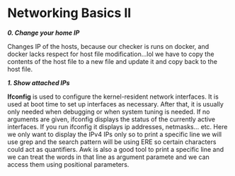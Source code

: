 **<h1>Networking Basics II</h1>**
  
  ***0. Change your home IP***
  
  Changes IP of the hosts, because our checker is runs on docker, and docker lacks respect for host file modification...lol
  we have to copy the contents of the host file to a new file and update it and copy back to the host file.
  
  ***1. Show attached IPs***

**Ifconfig** is used to configure the kernel-resident network interfaces. It is used at boot time to set up interfaces as necessary. After that, it is usually only needed when debugging or when system tuning is needed. If no arguments are given, ifconfig displays the status of the currently active interfaces.
If you run ifconfig it displays ip addresses, netmasks... etc.
Here we only want to display the IPv4 IPs only so to print a specific line we will use grep and the search pattern will be using ERE so certain characters could act as quantifiers.
Awk is also a good tool to print a specific line and we can treat the words in that line as argument paramete and we can access them using positional parameters.
